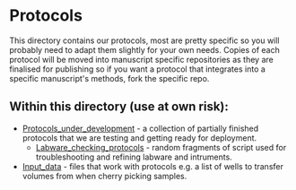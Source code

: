 # Protocols

This directory contains our protocols, most are pretty specific so you will probably need to adapt them slightly for your own needs. Copies of each protocol will be moved into manuscript specific repositories as they are finalised for publishing so if you want a protocol that integrates into a specific manuscript's methods, fork the specific repo.

## Within this directory (use at own risk):
* [Protocols_under_development](https://github.com/NewcastleUni-NetworkEcologyGroup/Opentrons/tree/master/Protocols/Protocols_under_development) - a collection of partially finished protocols that we are testing and getting ready for deployment.
  * [Labware_checking_protocols](https://github.com/NewcastleUni-NetworkEcologyGroup/Opentrons/tree/master/Protocols/Protocols_under_development/Labware_checking_protocols) - random fragments of script used for troubleshooting and refining labware and intruments.
* [Input_data](https://github.com/NewcastleUni-NetworkEcologyGroup/Opentrons/tree/master/Input_data) - files that work with protocols e.g. a list of wells to transfer volumes from when cherry picking samples.
